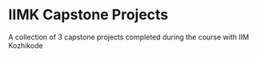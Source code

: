 # IIMK Capstone Projects
 A collection of 3 capstone projects completed during the course with IIM Kozhikode
